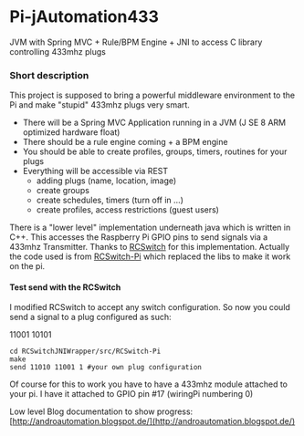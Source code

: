 Pi-jAutomation433
=================

JVM with Spring MVC + Rule/BPM Engine + JNI to access C library controlling 433mhz plugs


### Short description
This project is supposed to bring a powerful middleware environment to the Pi and make "stupid" 433mhz plugs very smart.

* There will be a Spring MVC Application running in a JVM (J SE 8 ARM optimized hardware float)
* There should be a rule engine coming + a BPM engine
* You should be able to create profiles, groups, timers, routines for your plugs
* Everything will be accessible via REST
	* adding plugs (name, location, image)
	* create groups
	* create schedules, timers (turn off in …)
	* create profiles, access restrictions (guest users)


There is a "lower level" implementation underneath java which is written in C++. This accesses the Raspberry Pi GPIO pins to send signals via a 433mhz Transmitter. 
Thanks to [RCSwitch](https://code.google.com/p/rc-switch/) for this implementation. Actually the code used is from [RCSwitch-Pi](https://github.com/r10r/rcswitch-pi) which replaced the libs to make it work on the pi. 

#### Test send with the RCSwitch

I modified RCSwitch to accept any switch configuration. So now you could send a signal to a 
plug configured as such:

11001 10101

```
cd RCSwitchJNIWrapper/src/RCSwitch-Pi 
make
send 11010 11001 1 #your own plug configuration
```
Of course for this to work you have to have a 433mhz module attached to your pi. I have it attached to GPIO pin #17 (wiringPi numbering 0)




Low level Blog documentation to show progress:
[http://androautomation.blogspot.de/](http://androautomation.blogspot.de/)

